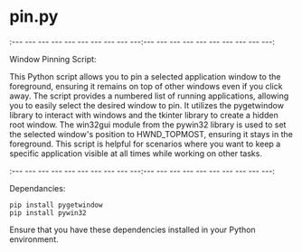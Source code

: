 # pin.py

:--- --- --- --- --- --- --- --- --- ---:--- --- --- --- --- --- --- --- --- ---:

Window Pinning Script:

This Python script allows you to pin a selected application window to the foreground, ensuring it remains on top of other windows even if you click away. The script provides a numbered list of running applications, allowing you to easily select the desired window to pin. It utilizes the pygetwindow library to interact with windows and the tkinter library to create a hidden root window. The win32gui module from the pywin32 library is used to set the selected window's position to HWND_TOPMOST, ensuring it stays in the foreground. This script is helpful for scenarios where you want to keep a specific application visible at all times while working on other tasks.

:--- --- --- --- --- --- --- --- --- ---:--- --- --- --- --- --- --- --- --- ---:

Dependancies:
```
pip install pygetwindow
pip install pywin32
```
Ensure that you have these dependencies installed in your Python environment.
